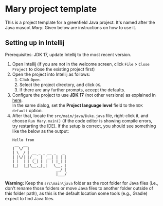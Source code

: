 # Mary project template

This is a project template for a greenfield Java project. It's named after the Java mascot _Mary_. Given below are instructions on how to use it.

## Setting up in Intellij

Prerequisites: JDK 17, update Intellij to the most recent version.

1. Open Intellij (if you are not in the welcome screen, click `File` > `Close Project` to close the existing project first)
1. Open the project into Intellij as follows:
   1. Click `Open`.
   1. Select the project directory, and click `OK`.
   1. If there are any further prompts, accept the defaults.
1. Configure the project to use **JDK 17** (not other versions) as explained in [here](https://www.jetbrains.com/help/idea/sdk.html#set-up-jdk).<br>
   In the same dialog, set the **Project language level** field to the `SDK default` option.
1. After that, locate the `src/main/java/Duke.java` file, right-click it, and choose `Run Mary.main()` (if the code editor is showing compile errors, try restarting the IDE). If the setup is correct, you should see something like the below as the output:
   ```
   Hello from
    __  __                  
   |  \/  |                 
   | \  / | __ _ _ __ _   _
   | |\/| |/ _` | '__| | | |
   | |  | | (_| | |  | |_| |
   |_|  |_|\__,_|_|   \__, |
                       __/ |
                       |___/
   ```

**Warning:** Keep the `src\main\java` folder as the root folder for Java files (i.e., don't rename those folders or move Java files to another folder outside of this folder path), as this is the default location some tools (e.g., Gradle) expect to find Java files.
